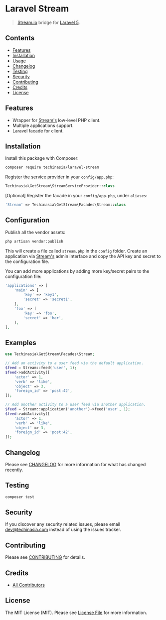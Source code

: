 # Laravel Stream
> [Stream.io](https://getstream.io) bridge for [Laravel 5](http://laravel.com/).

## Contents
- [Features](#features)
- [Installation](#installation)
- [Usage](#usage)
- [Changelog](#changelog)
- [Testing](#testing)
- [Security](#security)
- [Contributing](#contributing)
- [Credits](#credits)
- [License](#license)

## Features
- Wrapper for [Stream's](https://getstream.io) low-level PHP client.
- Multiple applications support.
- Laravel facade for client.

## Installation
Install this package with Composer:
``` bash
composer require techinasia/laravel-stream
```

Register the service provider in your `config/app.php`:
``` php
Techinasia\GetStream\StreamServiceProvider::class
```

[Optional] Register the facade in your `config/app.php`, under `aliases`:
``` php
'Stream' => Techinasia\GetStream\Facades\Stream::class
```

## Configuration
Publish all the vendor assets:
``` bash
php artisan vendor:publish
```

This will create a file called `stream.php` in the `config` folder. Create an application via [Stream's](https://getstream.io) admin interface and copy the API key and secret to the configuration file.

You can add more applications by adding more key/secret pairs to the configuration file:

``` php
'applications' => [
    'main' => [
        'key' => 'key1',
        'secret' => 'secret1',
    ],
    'foo' => [
        'key' => 'foo',
        'secret' => 'bar',
    ],
],
```

## Examples
``` php
use Techinasia\GetStream\Facades\Stream;

// Add an activity to a user feed via the default application.
$feed = Stream::feed('user', 1);
$feed->addActivity([
    'actor' => 1,
    'verb' => 'like',
    'object' => 3,
    'foreign_id' => 'post:42',
]);

// Add another activity to a user feed via another application.
$feed = Stream::application('another')->feed('user', 1);
$feed->addActivity([
    'actor' => 1,
    'verb' => 'like',
    'object' => 3,
    'foreign_id' => 'post:42',
]);
```

## Changelog
Please see [CHANGELOG](CHANGELOG.md) for more information for what has changed recently.

## Testing
``` bash
composer test
```

## Security
If you discover any security related issues, please email dev@techinasia.com instead of using the issues tracker.

## Contributing
Please see [CONTRIBUTING](CONTRIBUTING.md) for details.

## Credits
- [All Contributors](../../contributors)

## License
The MIT License (MIT). Please see [License File](LICENSE.md) for more information.
